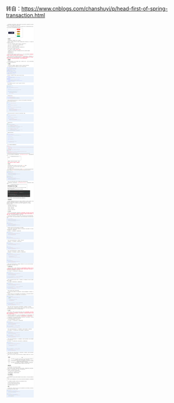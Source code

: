 转自：https://www.cnblogs.com/chanshuyi/p/head-first-of-spring-transaction.html

![image.png](./assets/image.png)

